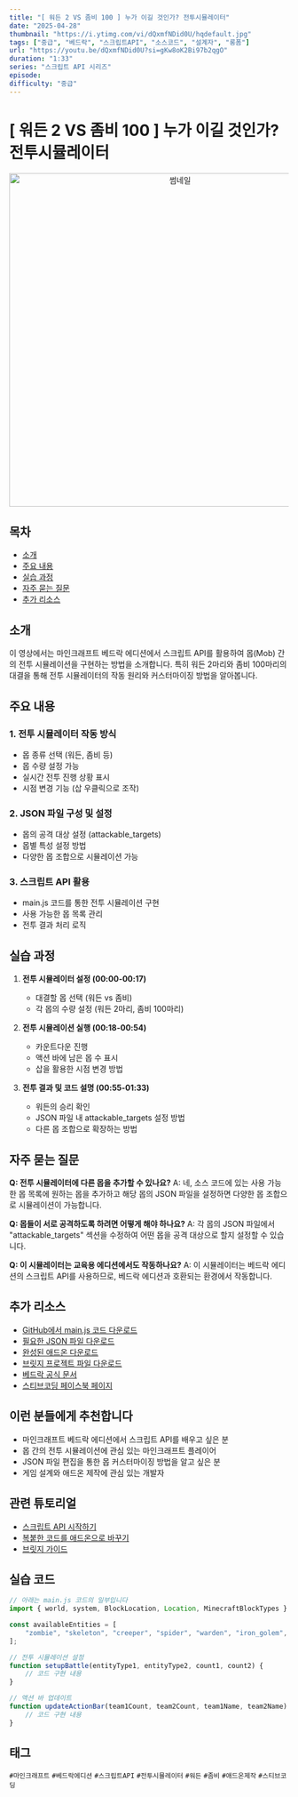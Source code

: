 ```yaml
---
title: "[ 워든 2 VS 좀비 100 ] 누가 이길 것인가? 전투시뮬레이터"
date: "2025-04-28"
thumbnail: "https://i.ytimg.com/vi/dQxmfNDid0U/hqdefault.jpg"
tags: ["중급", "베드락", "스크립트API", "소스코드", "설계자", "롱폼"]
url: "https://youtu.be/dQxmfNDid0U?si=gKw8oK2Bi97b2qgO"
duration: "1:33"
series: "스크립트 API 시리즈"
episode: 
difficulty: "중급"
---
```


# [ 워든 2 VS 좀비 100 ] 누가 이길 것인가? 전투시뮬레이터

<div align="center">
<img src="https://i.ytimg.com/vi/dQxmfNDid0U/hqdefault.jpg" alt="썸네일" width="600"/>
</div>

## 목차
- [소개](#소개)
- [주요 내용](#주요-내용)
- [실습 과정](#실습-과정)
- [자주 묻는 질문](#자주-묻는-질문)
- [추가 리소스](#추가-리소스)

## 소개
이 영상에서는 마인크래프트 베드락 에디션에서 스크립트 API를 활용하여 몹(Mob) 간의 전투 시뮬레이션을 구현하는 방법을 소개합니다. 특히 워든 2마리와 좀비 100마리의 대결을 통해 전투 시뮬레이터의 작동 원리와 커스터마이징 방법을 알아봅니다.

## 주요 내용

### 1. 전투 시뮬레이터 작동 방식
- 몹 종류 선택 (워든, 좀비 등)
- 몹 수량 설정 가능
- 실시간 전투 진행 상황 표시
- 시점 변경 기능 (삽 우클릭으로 조작)

### 2. JSON 파일 구성 및 설정
- 몹의 공격 대상 설정 (attackable_targets)
- 몹별 특성 설정 방법
- 다양한 몹 조합으로 시뮬레이션 가능

### 3. 스크립트 API 활용
- main.js 코드를 통한 전투 시뮬레이션 구현
- 사용 가능한 몹 목록 관리
- 전투 결과 처리 로직

## 실습 과정

1. **전투 시뮬레이터 설정 (00:00-00:17)**
   - 대결할 몹 선택 (워든 vs 좀비)
   - 각 몹의 수량 설정 (워든 2마리, 좀비 100마리)

2. **전투 시뮬레이션 실행 (00:18-00:54)**
   - 카운트다운 진행
   - 액션 바에 남은 몹 수 표시
   - 삽을 활용한 시점 변경 방법

3. **전투 결과 및 코드 설명 (00:55-01:33)**
   - 워든의 승리 확인
   - JSON 파일 내 attackable_targets 설정 방법
   - 다른 몹 조합으로 확장하는 방법

## 자주 묻는 질문

**Q: 전투 시뮬레이터에 다른 몹을 추가할 수 있나요?**
A: 네, 소스 코드에 있는 사용 가능한 몹 목록에 원하는 몹을 추가하고 해당 몹의 JSON 파일을 설정하면 다양한 몹 조합으로 시뮬레이션이 가능합니다.

**Q: 몹들이 서로 공격하도록 하려면 어떻게 해야 하나요?**
A: 각 몹의 JSON 파일에서 "attackable_targets" 섹션을 수정하여 어떤 몹을 공격 대상으로 할지 설정할 수 있습니다.

**Q: 이 시뮬레이터는 교육용 에디션에서도 작동하나요?**
A: 이 시뮬레이터는 베드락 에디션의 스크립트 API를 사용하므로, 베드락 에디션과 호환되는 환경에서 작동합니다.

## 추가 리소스
- [GitHub에서 main.js 코드 다운로드](https://github.com/ssakspirit/scriptAPI/blob/main/monsterBattleSimulator.js)
- [필요한 JSON 파일 다운로드](https://o365cbe-my.sharepoint.com/:f:/g/personal/ssakspirit_o365cbe_net/EqBtoe9m-3dGttjuWpJ9GU4BTSbAq691QawMR06MJaB28A?e=14xWH9)
- [완성된 애드온 다운로드](https://o365cbe-my.sharepoint.com/:u:/g/personal/ssakspirit_o365cbe_net/EXzvVbDnMnpMr_FLHCoeuBcB8pt12OFhyrTR3RUzmtf9cg?e=XJSuUu)
- [브릿지 프로젝트 파일 다운로드](https://o365cbe-my.sharepoint.com/:u:/g/personal/ssakspirit_o365cbe_net/EUp1KjQ0tzdJuP4S6XTlWIkBBbD3s_xMMLEOcyURVlOo-g?e=AwpZ2a)
- [베드락 공식 문서](https://learn.microsoft.com/ko-kr/minecraft/creator/scriptapi/minecraft/server/minecraft-server)
- [스티브코딩 페이스북 페이지](https://www.facebook.com/stvcoding/)

## 이런 분들에게 추천합니다
- 마인크래프트 베드락 에디션에서 스크립트 API를 배우고 싶은 분
- 몹 간의 전투 시뮬레이션에 관심 있는 마인크래프트 플레이어
- JSON 파일 편집을 통한 몹 커스터마이징 방법을 알고 싶은 분
- 게임 설계와 애드온 제작에 관심 있는 개발자

## 관련 튜토리얼
- [스크립트 API 시작하기](https://youtu.be/zBVdaQ0AXOY)
- [복붙한 코드를 애드온으로 바꾸기](https://youtu.be/lZuJxdKgUMg?si=GCOiludeu4HzUGbl)
- [브릿지 가이드](https://youtu.be/L2s8-w8HXIk?si=aWJONVaLN0kngFtg)

## 실습 코드
```javascript
// 아래는 main.js 코드의 일부입니다
import { world, system, BlockLocation, Location, MinecraftBlockTypes } from "@minecraft/server";

const availableEntities = [
    "zombie", "skeleton", "creeper", "spider", "warden", "iron_golem", "vindicator"
];

// 전투 시뮬레이션 설정
function setupBattle(entityType1, entityType2, count1, count2) {
    // 코드 구현 내용
}

// 액션 바 업데이트
function updateActionBar(team1Count, team2Count, team1Name, team2Name) {
    // 코드 구현 내용
}
```

## 태그
`#마인크래프트` `#베드락에디션` `#스크립트API` `#전투시뮬레이터` `#워든` `#좀비` `#애드온제작` `#스티브코딩`